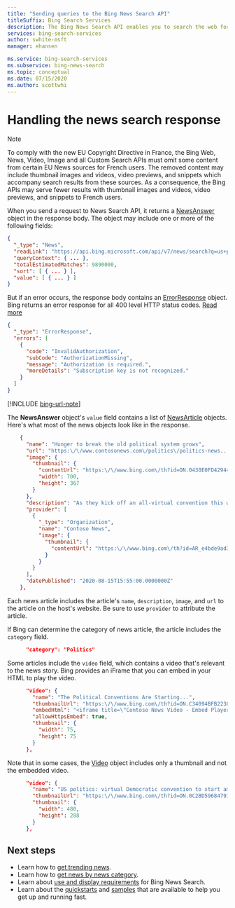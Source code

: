 ```yaml
---
title: "Sending queries to the Bing News Search API"
titleSuffix: Bing Search Services
description: The Bing News Search API enables you to search the web for relevant news items. Use this article to learn more about sending search queries to the API.
services: bing-search-services
author: swhite-msft
manager: ehansen

ms.service: bing-search-services
ms.subservice: bing-news-search
ms.topic: conceptual
ms.date: 07/15/2020
ms.author: scottwhi
---
```


# Handling the news search response

> [!NOTE]
> To comply with the new EU Copyright Directive in France, the Bing Web, News, Video, Image and all Custom Search APIs must omit some content from certain EU News sources for French users. The removed content may include thumbnail images and videos, video previews, and snippets which accompany search results from these sources. As a consequence, the Bing APIs may serve fewer results with thumbnail images and videos, video previews, and snippets to French users.


When you send a request to News Search API, it returns a [NewsAnswer](../reference/response-objects.md#newsanswer) object in the response body. The object may include one or more of the following fields:

```json
{
  "_type": "News",
  "readLink": "https://api.bing.microsoft.com/api/v7/news/search?q=us+politics",
  "queryContext": { ... },
  "totalEstimatedMatches": 9890000,
  "sort": [ { ... } ],
  "value": [ { ... } ]
}
```

But if an error occurs, the response body contains an [ErrorResponse](../reference/response-objects.md#errorresponse) object. Bing returns an error response for all 400 level HTTP status codes. [Read more](../reference/error-codes.md)

```json
{
  "_type": "ErrorResponse", 
  "errors": [
    {
      "code": "InvalidAuthorization", 
      "subCode": "AuthorizationMissing", 
      "message": "Authorization is required.", 
      "moreDetails": "Subscription key is not recognized."
    }
  ]
}
```

[!INCLUDE [bing-url-note](../../../includes/bing-url-note.md)]

The **NewsAnswer** object's `value` field contains a list of [NewsArticle](../reference/response-objects.md#newsarticle) objects. Here's what most of the news objects look like in the response.

```json
    {
      "name": "Hunger to break the old political system grows",
      "url": "https:\/\/www.contosonews.com\/politics\/politics-news...",
      "image": {
        "thumbnail": {
          "contentUrl": "https:\/\/www.bing.com\/th?id=ON.0430E0FD42944...",
          "width": 700,
          "height": 367
        }
      },
      "description": "As they kick off an all-virtual convention this week, Democrats aren't...",
      "provider": [
        {
          "_type": "Organization",
          "name": "Contoso News",
          "image": {
            "thumbnail": {
              "contentUrl": "https:\/\/www.bing.com\/th?id=AR_e4bde9ad3949725..."
            }
          }
        }
      ],
      "datePublished": "2020-08-15T15:55:00.0000000Z"
    },
```

Each news article includes the article's `name`, `description`, `image`, and `url` to the article on the host's website. Be sure to use `provider` to attribute the article.

If Bing can determine the category of news article, the article includes the `category` field.

```json
      "category": "Politics"
```

Some articles include the `video` field, which contains a video that's relevant to the news story. Bing provides an iFrame that you can embed in your HTML to play the video.

```json
      "video": {
        "name": "The Political Conventions Are Starting...",
        "thumbnailUrl": "https:\/\/www.bing.com\/th?id=ON.C34094BFB2230182BC...",
        "embedHtml": "<iframe title=\"Contoso News Video - Embed Player\" width=\"480\" height=\"321\" frameborder=\"0\" scrolling=\"no\" allowfullscreen=\"true\" marginheight=\"0\" marginwidth=\"0\" id=\"contoso_video_player\" src=\"https:\/\/www.contosonews.com\/video\/players\/offsite\/...\"><\/iframe>",
        "allowHttpsEmbed": true,
        "thumbnail": {
          "width": 75,
          "height": 75
        }
      },
```

Note that in some cases, the [Video](..reference/response-objects.md#video) object includes only a thumbnail and not the embedded video.

```json
      "video": {
        "name": "US politics: virtual Democratic convention to start amid coronavirus crisis – live updates",
        "thumbnailUrl": "https:\/\/www.bing.com\/th?id=ON.0C2BD59684791402EB8ED247AC9C4B58&pid=News",
        "thumbnail": {
          "width": 480,
          "height": 288
        }
      },
```


## Next steps

- Learn how to [get trending news](trending-news.md).
- Learn how to [get news by news category](category-news.md).
- Learn about [use and display requirements](../bing-web-search/use-display-requirements.md) for Bing News Search.  
- Learn about the [quickstarts](../quickstarts/quickstarts.md) and [samples](../samples.md) that are available to help you get up and running fast.

